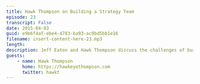 ```yaml
---
title: Hawk Thompson on Building a Strategy Team
episode: 23
transcript: False
date: 2015-04-03
guid: e9b6f4af-ebe4-4783-ba93-ac9bd5bb1e16
filename: insert-content-here-23.mp3
length: 
description: Jeff Eaton and Hawk Thompson discuss the challenges of building an agency&#039;s strategy practice, the joy of delivering a perfect editorial calendar, and the best first steps for a freshly-minted content strategist.
guests:
    - name: Hawk Thompson
      home: https://hawkeyethompson.com
      twitter: hawkt
---
```

